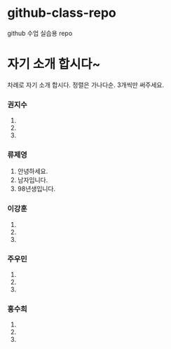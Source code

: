 # github-class-repo
github 수업 실습용 repo

# 자기 소개 합시다~
차례로 자기 소개 합시다. 정렬은 가나다순. 3개씩만 써주세요.

### 권지수
1.
2.
3.

### 류제영
1. 안녕하세요.
2. 남자입니다.
3. 98년생입니다.

### 이강훈
1.
2.
3.

### 주우민
1.
2.
3.

### 홍수희
1.
2.
3.
